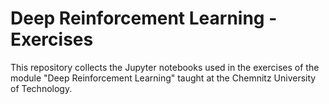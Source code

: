 # Deep Reinforcement Learning - Exercises

This repository collects the Jupyter notebooks used in the exercises of the module "Deep Reinforcement Learning" taught at the Chemnitz University of Technology.
